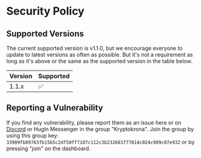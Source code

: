 # Security Policy

## Supported Versions

The current supported version is v1.1.0, but we encourage everyone to update to latest versions as often as possible. But it's not a requirement as long as it's above or the same as the supported version in the table below.

| Version | Supported          |
| ------- | ------------------ |
| 1.1.x   | :white_check_mark: |

## Reporting a Vulnerability

If you find any vulnerability, please report them as an issue here or on [Discord](https://discord.gg/VTgsTGS9b7) or Hugin Messenger in the group "Kryptokrona". 
Join the group by using this group key: `33909fb89783fb15b5c2df50ff7107c112c3b232681f77814c024c909c07e932` or by pressing "join" on the dashboard.
